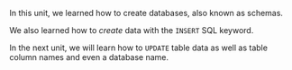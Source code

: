 In this unit, we learned how to create databases, also known as schemas.

We also learned how to _create_ data with the `INSERT` SQL keyword.

In the next unit, we will learn how to `UPDATE` table data as well as table column names and even a database name.